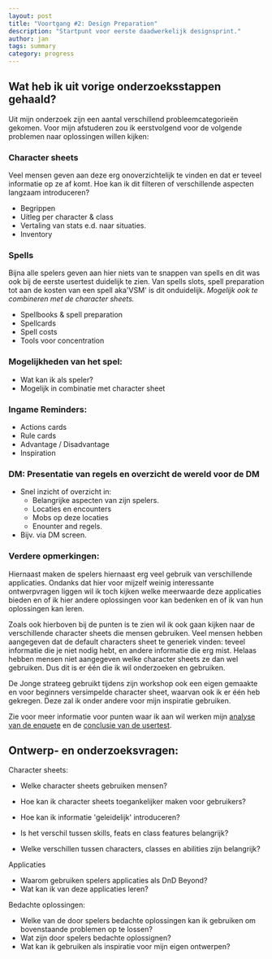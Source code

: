 ```yaml
---
layout: post
title: "Voortgang #2: Design Preparation"
description: "Startpunt voor eerste daadwerkelijk designsprint."
author: jan
tags: summary
category: progress
---
```



## Wat heb ik uit vorige onderzoeksstappen gehaald?

Uit mijn onderzoek zijn een aantal verschillend probleemcategorieën gekomen. Voor mijn afstuderen zou ik eerstvolgend voor de volgende problemen naar oplossingen willen kijken:

### Character sheets  
	
Veel mensen geven aan deze erg onoverzichtelijk te vinden en dat er teveel informatie op ze af komt. Hoe kan ik dit filteren of verschillende aspecten langzaam introduceren?
- Begrippen
- Uitleg per character & class
- Vertaling van stats e.d. naar situaties.
- Inventory
### Spells  
	
Bijna alle spelers geven aan hier niets van te snappen van spells en dit was ook bij de eerste usertest duidelijk te zien. Van spells slots, spell preparation tot aan de kosten van een spell aka'VSM' is dit onduidelijk. _Mogelijk ook te combineren met de character sheets._
- Spellbooks & spell preparation
- Spellcards
- Spell costs
- Tools voor concentration

### Mogelijkheden van het spel:  
- Wat kan ik als speler?
- Mogelijk in combinatie met character sheet

### Ingame Reminders:

- Actions cards
- Rule cards
- Advantage / Disadvantage
- Inspiration

### **DM**: Presentatie van regels en overzicht de wereld voor de DM

- Snel inzicht of overzicht in:
	- Belangrijke aspecten van zijn spelers.
	- Locaties en encounters
	- Mobs op deze locaties
	- Enounter and regels.
- Bijv. via DM screen.


### Verdere opmerkingen:

Hiernaast maken de spelers hiernaast erg veel gebruik van verschillende applicaties. Ondanks dat hier voor mijzelf weinig interessante ontwerpvragen liggen wil ik toch kijken welke meerwaarde deze applicaties bieden en of ik hier andere oplossingen voor kan bedenken en of ik van hun oplossingen kan leren. 

Zoals ook hierboven bij de punten is te zien wil ik ook gaan kijken naar de verschillende character sheets die mensen gebruiken. Veel mensen hebben aangegeven dat de default characters sheet te generiek vinden: teveel informatie die je niet nodig hebt, en andere informatie die erg mist. Helaas hebben mensen niet aangegeven welke character sheets ze dan wel gebruiken. Dus dit is er één die ik wil onderzoeken en gebruiken. 

De Jonge strateeg gebruikt tijdens zijn workshop ook een eigen gemaakte en voor beginners versimpelde character sheet, waarvan ook ik er één heb gekregen. Deze zal ik onder andere voor mijn inspiratie gebruiken.

Zie voor meer informatie voor punten waar ik aan wil werken mijn [analyse van de enquete]({{site.url}}/research/2019/02/18/Analyse_Enquete_Problemen.html) en de [conclusie van de usertest]({{site.url}}/research/2019/02/22/Samenvatting-van-User-Test.html). 

## Ontwerp- en onderzoeksvragen:
 
Character sheets:
 - Welke character sheets gebruiken mensen?
 - Hoe kan ik character sheets toegankelijker maken voor gebruikers?
 - Hoe kan ik informatie 'geleidelijk' introduceren?

 - Is het verschil tussen skills, feats en class features belangrijk?
 - Welke verschillen tussen characters, classes en abilities zijn belangrijk?

 Applicaties
 - Waarom gebruiken spelers applicaties als DnD Beyond?
 - Wat kan ik van deze applicaties leren?

 Bedachte oplossingen:
 - Welke van de door spelers bedachte oplossingen kan ik gebruiken om bovenstaande problemen op te lossen?
 - Wat zijn door spelers bedachte oplossignen?
 - Wat kan ik gebruiken als inspiratie voor mijn eigen ontwerpen?
